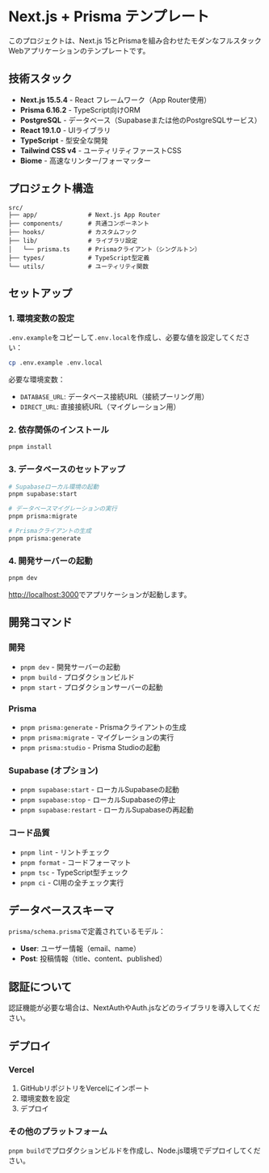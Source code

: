 # Next.js + Prisma テンプレート

このプロジェクトは、Next.js 15とPrismaを組み合わせたモダンなフルスタックWebアプリケーションのテンプレートです。

## 技術スタック

- **Next.js 15.5.4** - React フレームワーク（App Router使用）
- **Prisma 6.16.2** - TypeScript向けORM
- **PostgreSQL** - データベース（Supabaseまたは他のPostgreSQLサービス）
- **React 19.1.0** - UIライブラリ
- **TypeScript** - 型安全な開発
- **Tailwind CSS v4** - ユーティリティファーストCSS
- **Biome** - 高速なリンター/フォーマッター

## プロジェクト構造

```
src/
├── app/              # Next.js App Router
├── components/       # 共通コンポーネント
├── hooks/            # カスタムフック
├── lib/              # ライブラリ設定
│   └── prisma.ts     # Prismaクライアント（シングルトン）
├── types/            # TypeScript型定義
└── utils/            # ユーティリティ関数
```

## セットアップ

### 1. 環境変数の設定

`.env.example`をコピーして`.env.local`を作成し、必要な値を設定してください：

```bash
cp .env.example .env.local
```

必要な環境変数：
- `DATABASE_URL`: データベース接続URL（接続プーリング用）
- `DIRECT_URL`: 直接接続URL（マイグレーション用）

### 2. 依存関係のインストール

```bash
pnpm install
```

### 3. データベースのセットアップ

```bash
# Supabaseローカル環境の起動
pnpm supabase:start

# データベースマイグレーションの実行
pnpm prisma:migrate

# Prismaクライアントの生成
pnpm prisma:generate
```

### 4. 開発サーバーの起動

```bash
pnpm dev
```

[http://localhost:3000](http://localhost:3000)でアプリケーションが起動します。

## 開発コマンド

### 開発
- `pnpm dev` - 開発サーバーの起動
- `pnpm build` - プロダクションビルド
- `pnpm start` - プロダクションサーバーの起動

### Prisma
- `pnpm prisma:generate` - Prismaクライアントの生成
- `pnpm prisma:migrate` - マイグレーションの実行
- `pnpm prisma:studio` - Prisma Studioの起動

### Supabase (オプション)
- `pnpm supabase:start` - ローカルSupabaseの起動
- `pnpm supabase:stop` - ローカルSupabaseの停止
- `pnpm supabase:restart` - ローカルSupabaseの再起動

### コード品質
- `pnpm lint` - リントチェック
- `pnpm format` - コードフォーマット
- `pnpm tsc` - TypeScript型チェック
- `pnpm ci` - CI用の全チェック実行

## データベーススキーマ

`prisma/schema.prisma`で定義されているモデル：

- **User**: ユーザー情報（email、name）
- **Post**: 投稿情報（title、content、published）

## 認証について

認証機能が必要な場合は、NextAuthやAuth.jsなどのライブラリを導入してください。

## デプロイ

### Vercel

1. GitHubリポジトリをVercelにインポート
2. 環境変数を設定
3. デプロイ

### その他のプラットフォーム

`pnpm build`でプロダクションビルドを作成し、Node.js環境でデプロイしてください。
